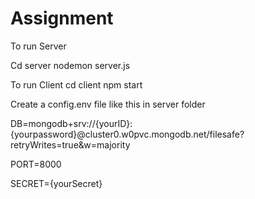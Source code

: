 # Assignment

To run Server

Cd server
nodemon server.js

To run Client
cd client
npm start


Create a config.env file like this in server folder

DB=mongodb+srv://{yourID}:{yourpassword}@cluster0.w0pvc.mongodb.net/filesafe?retryWrites=true&w=majority

PORT=8000

SECRET={yourSecret}

